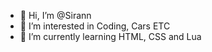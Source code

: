 - 👋 Hi, I’m @Sirann
- 👀 I’m interested in Coding, Cars ETC
- 🌱 I’m currently learning HTML, CSS and Lua
